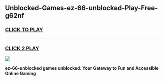 
## Unblocked-Games-ez-66-unblocked-Play-Free-g62nf
<h3>
<a href="https://premium76.site?title=ez-66-unblocked&ref=18A1">CLICK TO PLAY</a></h3>
<hr>

<h3>
<a href="https://premium76.site?title=ez-66-unblocked&ref=18A1">CLICK 2 PLAY</a>
  
</h3>

<a href="https://premium76.site?title=ez-66-unblocked&ref=18A1"><img src="https://clearcache.store/games.png"></a>


**ez-66-unblocked games unblocked: Your Gateway to Fun and Accessible Online Gaming**
